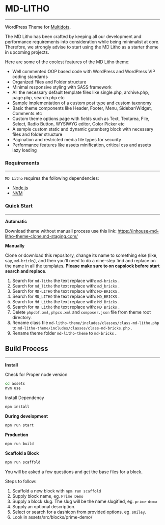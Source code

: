 # MD-LITHO

---

WordPress Theme for [Multidots](https://www.multidots.com/).

The MD Litho has been crafted by keeping all our development and performance requirements into consideration while being minimalist at core. Therefore, we strongly advise to start using the MD Litho as a starter theme in upcoming projects.

Here are some of the coolest features of the MD Litho theme:

- Well commented OOP based code with WordPress and WordPress VIP coding standards
- Organized Files and Folder structure
- Minimal responsive styling with SASS framework
- All the necessary default template files like single.php, archive.php, page.php, search.php etc
- Sample implementation of a custom post type and custom taxonomy
- Basic theme components like Header, Footer, Menu, Sidebar/Widget, Comments etc
- Custom theme options page with fields such as Text, Textarea, File, Select, Radio Button, WYSIWYG editor, Color Picker etc
- A sample custom static and dynamic gutenberg block with necessary files and folder structure
- Pagination and restricted media file types for security
- Performance features like assets minification, critical css and assets lazy loading

### Requirements

---

`MD Litho` requires the following dependencies:

- [Node.js](https://nodejs.org/)
- [NVM](https://wptraining.md10x.com/lessons/install-nvm/)

### Quick Start

---

**Automatic**

Download theme without manuall process use this link: https://inhouse-md-litho-theme-clone.md-staging.com/

**Manually**

Clone or download this repository, change its name to something else (like, say, `md-bricks`), and then you'll need to do a nine-step find and replace on the name in all the templates. **Please make sure to on capslock before start search and replace.**

1. Search for `md-litho` the text replace with: `md-bricks` .
2. Search for `md_litho` the text replace with: `md_bricks` .
3. Search for `MD-LITHO` the text replace with: `MD-BRICKS` .
4. Search for `MD_LITHO` the text replace with: `MD_BRICKS` .
5. Search for `Md_Litho` the text replace with: `Md_Bricks` .
6. Search for `MD Litho` the text replace with: `MD Bricks` .
7. Delete `phpcbf.xml`, `phpcs.xml` and `composer.json` file from theme root directory.
8. Rename class file `md-litho-theme/includes/classes/class-md-litho.php` to `md-litho-theme/includes/classes/class-md-bricks.php` .
9. Rename theme folder `md-litho-theme` to `md-bricks` .

## Build Process

---

**Install**

Check for Proper node version

```bash
cd assets
nvm use
```

Install Dependency

```bash
npm install
```

**During development**

```bash
npm run start
```

**Production**

```bash
npm run build
```

**Scaffold a Block**

```bash
npm run scaffold
```

You will be asked a few questions and get the base files for a block.

Steps to follow:

1. Scaffold a new block with `npm run scaffold`
2. Supply block name, eg. `Prime Demo`
3. Supply a block slug. The slug will be the name slugified, eg. `prime-demo`
4. Supply an optional description.
5. Select or search for a dashicon from provided options. eg. `smiley`.
6. Look in assets/src/blocks/prime-demo/
